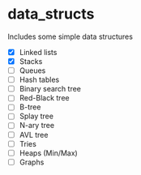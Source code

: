 data_structs
============

Includes some simple data structures

- [x] Linked lists
- [x] Stacks
- [ ] Queues
- [ ] Hash tables
- [ ] Binary search tree
- [ ] Red-Black tree
- [ ] B-tree
- [ ] Splay tree
- [ ] N-ary tree
- [ ] AVL tree
- [ ] Tries
- [ ] Heaps (Min/Max)
- [ ] Graphs
